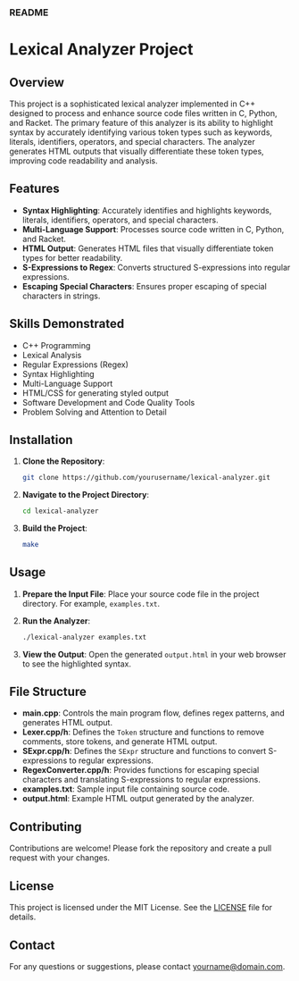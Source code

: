 ### README

# Lexical Analyzer Project

## Overview

This project is a sophisticated lexical analyzer implemented in C++ designed to process and enhance source code files written in C, Python, and Racket. The primary feature of this analyzer is its ability to highlight syntax by accurately identifying various token types such as keywords, literals, identifiers, operators, and special characters. The analyzer generates HTML outputs that visually differentiate these token types, improving code readability and analysis.

## Features

- **Syntax Highlighting**: Accurately identifies and highlights keywords, literals, identifiers, operators, and special characters.
- **Multi-Language Support**: Processes source code written in C, Python, and Racket.
- **HTML Output**: Generates HTML files that visually differentiate token types for better readability.
- **S-Expressions to Regex**: Converts structured S-expressions into regular expressions.
- **Escaping Special Characters**: Ensures proper escaping of special characters in strings.

## Skills Demonstrated

- C++ Programming
- Lexical Analysis
- Regular Expressions (Regex)
- Syntax Highlighting
- Multi-Language Support
- HTML/CSS for generating styled output
- Software Development and Code Quality Tools
- Problem Solving and Attention to Detail

## Installation

1. **Clone the Repository**:
   ```sh
   git clone https://github.com/yourusername/lexical-analyzer.git
   ```
2. **Navigate to the Project Directory**:
   ```sh
   cd lexical-analyzer
   ```

3. **Build the Project**:
   ```sh
   make
   ```

## Usage

1. **Prepare the Input File**: Place your source code file in the project directory. For example, `examples.txt`.

2. **Run the Analyzer**:
   ```sh
   ./lexical-analyzer examples.txt
   ```

3. **View the Output**: Open the generated `output.html` in your web browser to see the highlighted syntax.

## File Structure

- **main.cpp**: Controls the main program flow, defines regex patterns, and generates HTML output.
- **Lexer.cpp/h**: Defines the `Token` structure and functions to remove comments, store tokens, and generate HTML output.
- **SExpr.cpp/h**: Defines the `SExpr` structure and functions to convert S-expressions to regular expressions.
- **RegexConverter.cpp/h**: Provides functions for escaping special characters and translating S-expressions to regular expressions.
- **examples.txt**: Sample input file containing source code.
- **output.html**: Example HTML output generated by the analyzer.

## Contributing

Contributions are welcome! Please fork the repository and create a pull request with your changes.

## License

This project is licensed under the MIT License. See the [LICENSE](LICENSE) file for details.

## Contact

For any questions or suggestions, please contact [yourname@domain.com](mailto:yourname@domain.com).
